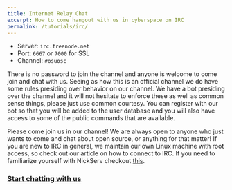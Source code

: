 ```yaml
---
title: Internet Relay Chat
excerpt: How to come hangout with us in cyberspace on IRC
permalink: /tutorials/irc/
---
```


- Server: `irc.freenode.net`
- Port: `6667` or `7000` for SSL
- Channel: `#osuosc`

There is no password to join the channel and anyone is welcome to come join and chat with us. Seeing as how this is an official channel we do have some rules presiding over behavior on our channel. We have a bot presiding over the channel and it will not hesitate to enforce these as well as common sense things, please just use common courtesy. You can register with our bot so that you will be added to the user database and you will also have access to some of the public commands that are available.

Please come join us in our channel! We are always open to anyone who just wants to come and chat about open source, or anything for that matter! If you are new to IRC in general, we maintain our own Linux machine with root access, so check out our article on how to connect to IRC. If you need to familiarize yourself with NickServ checkout [this](https://gist.github.com/brunowego/916d3412c8f59cad9c5a).

<!-- We keep chat logs from previous days. Just click the day you want to see and the log will pop up for your viewing pleasure. Club logs require an account on our site to view. -->

### [Start chatting with us](http://webchat.freenode.net/?channels=%23osuosc&uio=d4)

<br>
